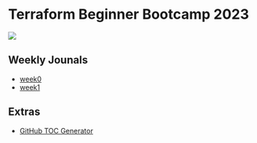 # Terraform Beginner Bootcamp 2023

![](https://user-images.githubusercontent.com/7776/268042721-ab015431-2d14-4910-aa37-be4807b2b905.png)


## Weekly Jounals
- [week0](#journal/week0.md)
- [week1](#journal/week1.md)

## Extras
- [GitHub TOC Generator](https://ecotrust-canada.github.io/markdown-toc/)
